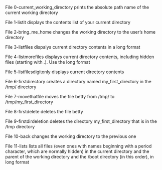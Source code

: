 File 0-current_working_directory prints the absolute path name of the current working directory

File 1-listit displays the contents list of your current directory

File 2-bring_me_home changes the working directory to the user’s home directory

File 3-listfiles dispalys current directory contents in a long format

File 4-listmorefiles displays current directory contents, including hidden files (starting with .). Use the long format

File 5-listfilesdigitonly displays current directory contents

File 6-firstdirectory  creates a directory named my_first_directory in the /tmp/ directory

File 7-movethatfile moves the file betty from /tmp/ to /tmp/my_first_directory

File 8-firstdelete deletes the file betty

File 9-firstdirdeletion deletes the directory my_first_directory that is in the /tmp directory

File 10-back changes the working directory to the previous one

File 11-lists lists all files (even ones with names beginning with a period character, which are normally hidden) in the current directory and the parent of the working directory and the /boot directory (in this order), in long format
